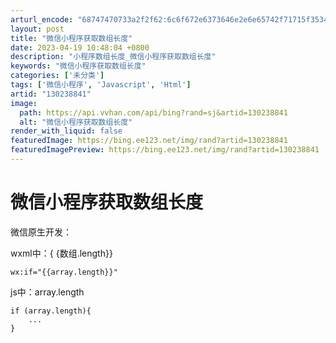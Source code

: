 ```yaml
---
arturl_encode: "68747470733a2f2f62:6c6f672e6373646e2e6e65742f71715f35343339323837302f:61727469636c652f64657461696c732f313330323338383431"
layout: post
title: "微信小程序获取数组长度"
date: 2023-04-19 10:48:04 +0800
description: "小程序数组长度_微信小程序获取数组长度"
keywords: "微信小程序获取数组长度"
categories: ['未分类']
tags: ['微信小程序', 'Javascript', 'Html']
artid: "130238841"
image:
  path: https://api.vvhan.com/api/bing?rand=sj&artid=130238841
  alt: "微信小程序获取数组长度"
render_with_liquid: false
featuredImage: https://bing.ee123.net/img/rand?artid=130238841
featuredImagePreview: https://bing.ee123.net/img/rand?artid=130238841
---
```


# 微信小程序获取数组长度

微信原生开发：

wxml中：{
{数组.length}}

```
wx:if="{{array.length}}"
```

js中：array.length

```
if (array.length){
    ...
}
```